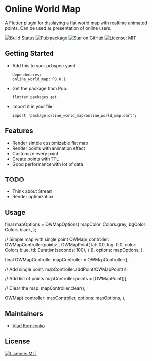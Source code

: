 # Online World Map

A Flutter plugin for displaying a flat world map with realtime animated points. 
Can be used as presentation of online users.

[![Build Status](https://travis-ci.org/tiamo/flutter-online-world-map.svg?branch=master)](https://travis-ci.org/tiamo/flutter-online-world-map)
[![Pub package](https://img.shields.io/pub/v/online_world_map.svg)](https://pub.dartlang.org/packages/online_world_map)
[![Star on GitHub](https://img.shields.io/github/stars/tiamo/flutter-online-world-map.svg?style=flat&logo=github&colorB=deeppink&label=stars)](https://github.com/tiamo/flutter-online-world-map)
[![License: MIT](https://img.shields.io/badge/license-MIT-purple.svg)](https://opensource.org/licenses/MIT)

## Getting Started

* Add this to your pubspec.yaml
  ```
  dependencies:
  online_world_map: ^0.0.1
  ```
* Get the package from Pub:
  ```
  flutter packages get
  ```
* Import it in your file
  ```
  import 'package:online_world_map/online_world_map.dart';
  ```

## Features

* Render simple customizable flat map
* Render points with animation effect
* Customize every point
* Create points with TTL
* Good performance with lot of data

## TODO

* Think about Stream
* Render optimization

## Usage

final mapOptions = OWMapOptions(
    mapColor: Colors.grey,
    bgColor: Colors.black,
);

// Simple map with single point
OWMap(
  controller: OWMapController(points: [
    OWMapPoint(
      lat: 0.0,
      lng: 0.0,
      color: Colors.blue,
      ttl: Duration(seconds: 100),
    )
  ]),
  options: mapOptions,
),

final OWMapController mapController = OWMapController();

// Add single point.
mapController.addPoint(OWMapPoint());

// Add list of points
mapController.points = [OWMapPoint()];

// Clear the map.
mapController.clear();

OWMap(
  controller: mapController,
  options: mapOptions,
),

## Maintainers
 
* [Vlad Korniienko](https://github.com/tiamo)
 
## License

[![License: MIT](https://img.shields.io/badge/license-MIT-purple.svg)](https://opensource.org/licenses/MIT)